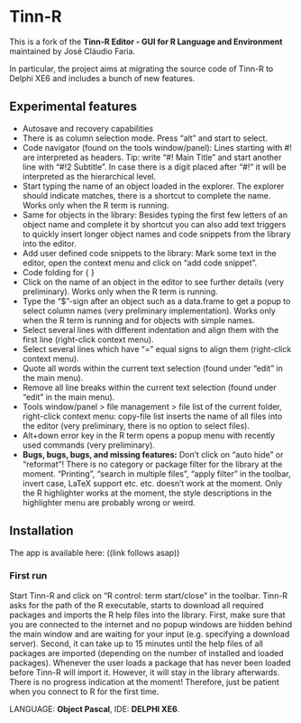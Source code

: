 # Tinn-R

This is a fork of the **Tinn-R Editor - GUI for R Language and Environment** maintained by José Cláudio Faria.

In particular, the project aims at migrating the source code of Tinn-R to Delphi XE6 and includes a bunch of new features.
## Experimental features
- Autosave and recovery capabilities
- There is as column selection mode. Press “alt” and start to select.
-  Code navigator (found on the tools window/panel): Lines starting with #! are interpreted as headers. Tip: write “#! Main Title” and start another line with “#!2 Subtitle”. In case there is a digit placed after “#!” it will be interpreted as the hierarchical level. 
- Start typing the name of an object loaded in the explorer. The explorer should indicate matches, there is a shortcut to complete the name. Works only when the R term is running.
- Same for objects in the library: Besides typing the first few letters of an object name and complete it by shortcut you can also add text triggers to quickly insert longer object names and code snippets from the library into the editor.
- Add user defined code snippets to the library: Mark some text in the editor, open the context menu and click on “add code snippet”.
- Code folding for { }
- Click on the name of an object in the editor to see further details (very preliminary). Works only when the R term is running.
- Type the “$”-sign after an object such as a data.frame to get a popup to select column names (very preliminary implementation). Works only when the R term is running and for objects with simple names.
- Select several lines with different indentation and align them with the first line (right-click context menu).
- Select several lines which have  “=” equal signs to align them (right-click context menu).
- Quote all words within the current text selection (found under “edit” in the main menu).
- Remove all line breaks within the current text selection (found under “edit” in the main menu).
- Tools window/panel > file management > file list of the current folder, right-click context menu: copy-file list inserts the name of all files into the editor (very preliminary, there is no option to select files).
- Alt+down error key in the R term opens a popup menu with recently used commands (very preliminary).
- **Bugs, bugs, bugs, and missing features:** Don’t click on “auto hide” or “reformat”! There is no category or package filter for the library at the moment. “Printing”, “search in multiple files”, “apply filter” in the toolbar, invert case, LaTeX support etc. etc. doesn’t work at the moment. Only the R highlighter works at the moment, the style descriptions in the highlighter menu are probably wrong or weird.  

## Installation
The app is available here: ((link follows asap))
### First run
Start Tinn-R and click on “R control: term start/close” in the toolbar. Tinn-R asks for the path of the R executable, starts to download all required packages and imports the R help files into the library. First, make sure that you are connected to the internet and no popup windows are hidden behind the main window and are waiting for your input (e.g. specifying a download server). Second, it can take up to 15 minutes until the help files of all packages are imported (depending on the number of installed and loaded packages). Whenever the user loads a package that has never been loaded before Tinn-R will import it. However, it will stay in the library afterwards. There is no progress indication at the moment! Therefore, just be patient when you connect to R for the first time.









LANGUAGE: **Object Pascal**, IDE: **DELPHI XE6**.
